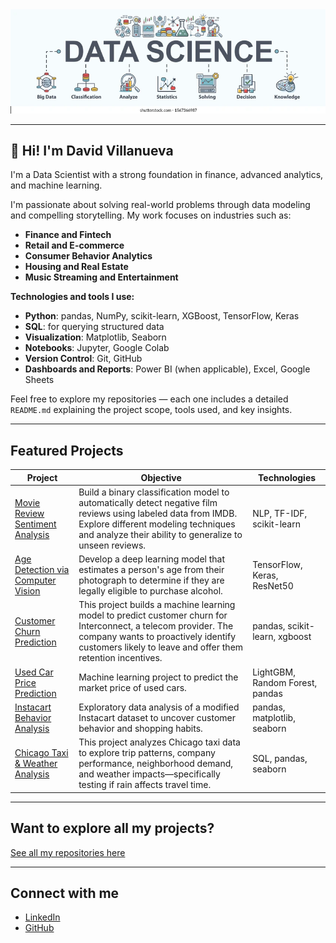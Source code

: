 <img src="./datascience.webp" width="800"/>


---

## 👋 Hi! I'm David Villanueva

I'm a Data Scientist with a strong foundation in finance, advanced analytics, and machine learning.

I'm passionate about solving real-world problems through data modeling and compelling storytelling. My work focuses on industries such as:

- **Finance and Fintech**
- **Retail and E-commerce**
- **Consumer Behavior Analytics**
- **Housing and Real Estate**
- **Music Streaming and Entertainment**

**Technologies and tools I use:**

- **Python**: pandas, NumPy, scikit-learn, XGBoost, TensorFlow, Keras  
- **SQL**: for querying structured data  
- **Visualization**: Matplotlib, Seaborn  
- **Notebooks**: Jupyter, Google Colab  
- **Version Control**: Git, GitHub  
- **Dashboards and Reports**: Power BI (when applicable), Excel, Google Sheets  

Feel free to explore my repositories — each one includes a detailed `README.md` explaining the project scope, tools used, and key insights.

---

##  Featured Projects

| Project | Objective | Technologies |
|---------|-------------|--------------|
| [ Movie Review Sentiment Analysis](https://github.com/lolapaul/movie-review-sentiment-analysis) | Build a binary classification model to automatically detect negative film reviews using labeled data from IMDB. Explore different modeling techniques and analyze their ability to generalize to unseen reviews. | NLP, TF-IDF, scikit-learn |
| [ Age Detection via Computer Vision](https://github.com/lolapaul/age-estimation-cnn) | Develop a deep learning model that estimates a person's age from their photograph to determine if they are legally eligible to purchase alcohol. | TensorFlow, Keras, ResNet50 |
| [ Customer Churn Prediction](https://github.com/lolapaul/customer-churn-prediction) | This project builds a machine learning model to predict customer churn for Interconnect, a telecom provider. The company wants to proactively identify customers likely to leave and offer them retention incentives. | pandas, scikit-learn, xgboost |
| [ Used Car Price Prediction](https://github.com/lolapaul/used-car-price-prediction) | Machine learning project to predict the market price of used cars. | LightGBM, Random Forest, pandas |
| [ Instacart Behavior Analysis](https://github.com/lolapaul/instacart-customer-behavior-analysis) | Exploratory data analysis of a modified Instacart dataset to uncover customer behavior and shopping habits. | pandas, matplotlib, seaborn |
| [ Chicago Taxi & Weather Analysis](https://github.com/lolapaul/chicago-taxi-analysis) | This project analyzes Chicago taxi data to explore trip patterns, company performance, neighborhood demand, and weather impacts—specifically testing if rain affects travel time. | SQL, pandas, seaborn |

---

##  Want to explore all my projects?

 [See all my repositories here](https://github.com/lolapaul?tab=repositories)

---

##  Connect with me

- [LinkedIn](https://www.linkedin.com/in/david-villanueva-59659727)
- [GitHub](https://github.com/lolapaul)

<!--
**lolapaul/lolapaul** is a ✨ _special_ ✨ repository because its `README.md` (this file) appears on your GitHub profile.

Here are some ideas to get you started:

- 🔭 I’m currently working on ...
- 🌱 I’m currently learning ...
- 👯 I’m looking to collaborate on ...
- 🤔 I’m looking for help with ...
- 💬 Ask me about ...
- 📫 How to reach me: ...
- 😄 Pronouns: ...
- ⚡ Fun fact: ...
-->
